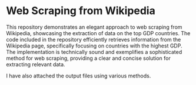 # Web Scraping from Wikipedia

This repository demonstrates an elegant approach to web scraping from Wikipedia, showcasing the extraction of data on the top GDP countries. The code included in the repository efficiently retrieves information from the Wikipedia page, specifically focusing on countries with the highest GDP. The implementation is technically sound and exemplifies a sophisticated method for web scraping, providing a clear and concise solution for extracting relevant data.

I have also attached the output files using various methods.
